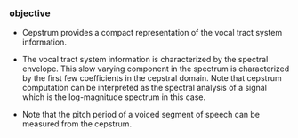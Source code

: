 ### objective

- Cepstrum provides a compact representation of the vocal tract system information.

- The vocal tract system information is characterized by the spectral envelope. This slow varying component in the spectrum is characterized by the first few coefficients in the cepstral domain. Note that cepstrum computation can be interpreted as the spectral analysis of a signal which is the log-magnitude spectrum in this case.

- Note that the pitch period of a voiced segment of speech can be measured from the cepstrum.
